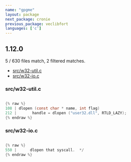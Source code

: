 ```yaml
---
name: "gpgme"
layout: package
next_package: cronie
previous_package: veclibfort
languages: ['c']
---
```

## 1.12.0
5 / 630 files match, 2 filtered matches.

 - [src/w32-util.c](#srcw32-utilc)
 - [src/w32-io.c](#srcw32-ioc)

### src/w32-util.c

```c

{% raw %}
108 | dlopen (const char * name, int flag)
212 |       handle = dlopen ("user32.dll", RTLD_LAZY);
{% endraw %}

```
### src/w32-io.c

```c

{% raw %}
550 |      dlopen that syscall.  */
{% endraw %}

```